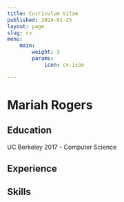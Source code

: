 ```yaml
---
title: Curriculum Vitae
published: 2024-01-25
layout: page
slug: cv
menu:
    main:
        weight: 3
        params: 
            icon: cv-icon

---
```


# Mariah Rogers

## Education
UC Berkeley 2017 - Computer Science 

## Experience

## Skills